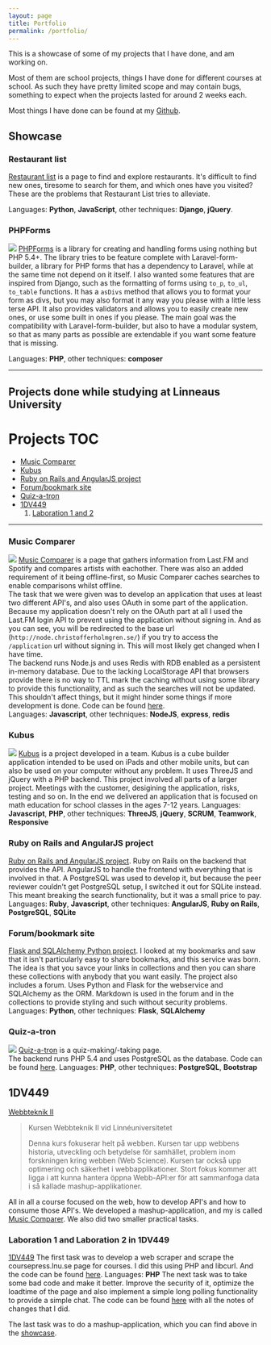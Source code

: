 ```yaml
---
layout: page
title: Portfolio
permalink: /portfolio/
---
```


This is a showcase of some of my projects that I have done, and am working on.

Most of them are school projects, things I have done for different courses at school. As such they have pretty limited scope and may contain bugs, something to expect when the projects lasted for around 2 weeks each.

Most things I have done can be found at my [Github](https://github.com/CCHolmgren).

## Showcase

### Restaurant list
[Restaurant list](http://django.christofferholmgren.se/) is a page to find and explore restaurants. It's difficult to find new ones, tiresome to search for them, and which ones have you visited? These are the problems that Restaurant List tries to alleviate.

Languages: **Python**, **JavaScript**, other techniques: **Django**, **jQuery**.

### PHPForms
![](http://puu.sh/hwgxm/3331394ca1.png)
[PHPForms](https://github.com/CCHolmgren/PHPForms) is a library for creating and handling forms using nothing but PHP 5.4+.
The library tries to be feature complete with Laravel-form-builder, a library for PHP forms that has a dependency to Laravel, while at the same time not depend on it itself.
I also wanted some features that are inspired from Django, such as the formatting of forms using ```to_p```, ```to_ul```, ```to_table``` functions. It has a ```asDivs``` method that allows you to format your form as divs, but you may also format it any way you please with a little less terse API.
It also provides validators and allows you to easily create new ones, or use some built in ones if you please.
The main goal was the compatibility with Laravel-form-builder, but also to have a modular system, so that as many parts as possible are extendable if you want some feature that is missing.  

Languages: **PHP**, other techniques: **composer**

* * *

## Projects done while studying at Linneaus University

# Projects TOC
* [Music Comparer](#music-comparer)
* [Kubus](#kubus)
* [Ruby on Rails and AngularJS project](#ruby-on-rails-and-angularjs-project)
* [Forum/bookmark site](#forumbookmark-site)
* [Quiz-a-tron](#quiz-a-tron) 
* [1DV449](#dv449)  
    1. [Laboration 1 and 2](#laboration-1-and-laboration-2-in-1dv449)

* * *

### Music Comparer
![](http://puu.sh/hw8YH/b269aab478.png)
[Music Comparer](http://node.christofferholmgren.se/) is a page that gathers information from Last.FM and Spotify and compares artists with eachother. There was also an added requirement of it being offline-first, so Music Comparer caches searches to enable comparisons whilst offline.   
The task that we were given was to develop an application that uses at least two different API's, and also uses OAuth in some part of the application.  
Because my application doesn't rely on the OAuth part at all I used the Last.FM login API to prevent using the application without signing in. And as you can see, you will be redirected to the base url (```http://node.christofferholmgren.se/```) if you try to access the ```/application``` url without signing in. This will most likely get changed when I have time.  
The backend runs Node.js and uses Redis with RDB enabled as a persistent in-memory database. 
Due to the lacking LocalStorage API that browsers provide there is no way to TTL mark the caching without using some library to provide this functionality, and as such the searches will not be updated. This shouldn't affect things, but it might hinder some things if more development is done.
Code can be found [here](https://github.com/CCHolmgren/Music-comparer).   
Languages: **Javascript**, other techniques: **NodeJS**, **express**, **redis**  

### Kubus
![](http://puu.sh/hB1PS/0d7af250a2.jpg)
[Kubus](http://www2.kau.se/jorrbomm/) is a project developed in a team. Kubus is a cube builder application intended to be used on iPads and other mobile units, but can also be used on your computer without any problem. It uses ThreeJS and jQuery with a PHP backend.
This project involved all parts of a larger project. Meetings with the customer, desigining the application, risks, testing and so on. In the end we delivered an application that is focused on math education for school classes in the ages 7-12 years.
Languages: **Javascript**, **PHP**, other techniques: **ThreeJS**, **jQuery**, **SCRUM**, **Teamwork**, **Responsive**

### Ruby on Rails and AngularJS project
[Ruby on Rails and AngularJS project](https://github.com/CCHolmgren/ch222kv_1dv450_kod). Ruby on Rails on the backend that provides the API. AngularJS to handle the frontend with everything that is involved in that. A PostgreSQL was used to develop it, but because the peer reviewer couldn't get PostgreSQL setup, I switched it out for SQLite instead. This meant breaking the search functionality, but it was a small price to pay.
Languages: **Ruby**, **Javascript**, other techniques: **AngularJS**, **Ruby on Rails**, **PostgreSQL**, **SQLite**

### Forum/bookmark site
[Flask and SQLAlchemy Python project](https://github.com/CCHolmgren/individuellt_mjukvaruprojekt). I looked at my bookmarks and saw that it isn't particularly easy to share bookmarks, and this service was born. The idea is that you savce your links in collections and then you can share these collections with anybody that you want easily. The project also includes a forum. Uses Python and Flask for the webservice and SQLAlchemy as the ORM. Markdown is used in the forum and in the collections to provide styling and such without security problems.  
Languages: **Python**, other techniques: **Flask**, **SQLAlchemy**

### Quiz-a-tron
![](http://puu.sh/hw9jo/a263d10ed3.png)
[Quiz-a-tron](http://www.christofferholmgren.se/quiz-a-tron/) is a quiz-making/-taking page.  
The backend runs PHP 5.4 and uses PostgreSQL as the database.
Code can be found [here](https://github.com/CCHolmgren/Quiz-a-tron).
Languages: **PHP**, other techniques: **PostgreSQL**, **Bootstrap**

## 1DV449
[Webbteknik II](http://coursepress.lnu.se/kurs/webbteknik-ii/)  

>Kursen Webbteknik II vid Linnéuniversitetet
>
>Denna kurs fokuserar helt på webben. Kursen tar upp webbens historia, utveckling och betydelse för samhället, problem inom forskningen kring webben (Web Science). Kursen tar också upp optimering och säkerhet i webbapplikationer. Stort fokus kommer att ligga i att kunna hantera öppna Webb-API:er för att sammanfoga data i så kallade mashup-applikationer.

All in all a course focused on the web, how to develop API's and how to consume those API's. We developed a mashup-application, and my is called [Music Comparer](#music-comparer). We also did two smaller practical tasks.  

### Laboration 1 and Laboration 2 in 1DV449
[1DV449](https://github.com/CCHolmgren/1DV449_ch222kv)
The first task was to develop a web scraper and scrape the coursepress.lnu.se page for courses. I did this using PHP and libcurl. And the code can be found [here](https://github.com/CCHolmgren/1DV449_ch222kv/tree/master/Laboration-1).
Languages: **PHP**
The next task was to take some bad code and make it better. Improve the security of it, optimize the loadtime of the page and also implement a simple long polling functionality to provide a simple chat. The code can be found [here](https://github.com/CCHolmgren/1DV449_ch222kv/tree/master/Laboration-2) with all the notes of changes that I did. 

The last task was to do a mashup-application, which you can find above in the [showcase](#music-comparer).